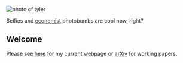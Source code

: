 ![photo of tyler][tylerpic]

[tylerpic]: http://www.stat.washington.edu/~tylermc/website_pic.jpg "tyler"

Selfies and [economist](http://faculty.washington.edu/rmheath/) photobombs are cool now, right?


## Welcome

Please see [here](http://www.stat.uw.edu/~tylermc) for my current webpage or [arXiv](https://arxiv.org/find/stat/1/au:+McCormick_T/0/1/0/all/0/1) for working papers.
